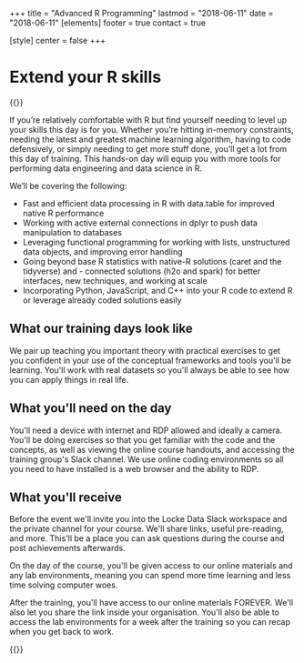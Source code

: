 +++
title = "Advanced R Programming"
lastmod = "2018-06-11"
date = "2018-06-11"
[elements]
  footer = true
  contact = true


[style]
  center = false
+++
# Extend your R skills

{{<btn href="mailto://training@itsalocke.com" msg="Book now">}}

If you’re relatively comfortable with R but find yourself needing to level up your skills this day is for you. Whether you’re hitting in-memory constraints, needing the latest and greatest machine learning algorithm, having to code defensively, or simply needing to get more stuff done, you’ll get a lot from this day of training. This hands-on day will equip you with more tools for performing data engineering and data science in R.

We’ll be covering the following:

- Fast and efficient data processing in R with data.table for improved native R performance
- Working with active external connections in dplyr to push data manipulation to databases
- Leveraging functional programming for working with lists, unstructured data objects, and  improving error handling
- Going beyond base R statistics with native-R solutions (caret and the tidyverse) and - connected solutions (h2o and spark) for better interfaces, new techniques, and working at  scale
- Incorporating Python, JavaScript, and C++ into your R code to extend R or leverage already coded solutions easily


## What our training days look like

We pair up teaching you important theory with practical exercises to get you confident in your use of the conceptual frameworks and tools you'll be learning. You'll work with real datasets so you'll always be able to see how you can apply things in real life.

## What you'll need on the day
You'll need a device with internet and RDP allowed and ideally a camera. You'll be doing exercises so that you get familiar with the code and the concepts, as well as viewing the online course handouts, and accessing the training group's Slack channel. We use online coding environments so all you need to have installed is a web browser and the ability to RDP.

## What you'll receive

Before the event we'll invite you into the Locke Data Slack workspace and the private channel for your course. We'll share links, useful pre-reading, and more. This'll be a place you can ask questions during the course and post achievements afterwards.

On the day of the course, you'll be given access to our online materials and any lab environments, meaning you can spend more time learning and less time solving computer woes.

After the training, you'll have access to our online materials FOREVER. We'll also let you share the link inside your organisation. You'll also be able to access the lab environments for a week after the training so you can recap when you get back to work.



{{<btn href="mailto://training@itsalocke.com" msg="Book now">}}